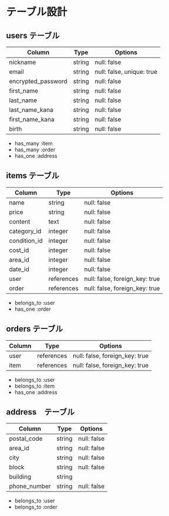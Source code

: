 # テーブル設計

## users テーブル

| Column             | Type   | Options     |
| ------------------ | ------ | ----------- |
| nickname           | string | null: false |
| email              | string | null: false, unique: true |
| encrypted_password | string | null: false |
| first_name         | string | null: false |
| last_name          | string | null: false |
| last_name_kana     | string | null: false |
| first_name_kana    | string | null: false |
| birth              | string | null: false |

- has_many :item
- has_many :order
- has_one :address

## items テーブル

| Column         | Type    | Options     |
| -------------- | ------- | ----------- |
| name           | string  | null: false |
| price          | string  | null: false |
| content        | text    | null: false |
| category_id    | integer | null: false |
| condition_id   | integer | null: false |
| cost_id        | integer | null: false |
| area_id        | integer | null: false |
| date_id        | integer | null: false |
| user           | references | null: false, foreign_key: true |
| order          | references | null: false, foreign_key: true |

- belongs_to :user
- has_one :order

## orders テーブル

| Column  | Type       | Options                        |
| ------- | ---------- | ------------------------------ |
| user    | references | null: false, foreign_key: true |
| item    | references | null: false, foreign_key: true |

- belongs_to :user
- belongs_to :item
- has_one :address

## address　テーブル

| Column       | Type       | Options                        |
| ------------ | ------- | ----------- |
| postal_code  | string  | null: false |
| area_id      | string  | null: false |
| city         | string  | null: false |
| block        | string  | null: false |
| building     | string  |             |
| phone_number | string  | null: false |

- belongs_to :user
- belongs_to :order
